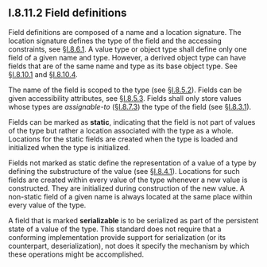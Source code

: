 ## I.8.11.2 Field definitions

Field definitions are composed of a name and a location signature. The location signature defines the type of the field and the accessing constraints, see §[I.8.6.1](i.8.6.1-signatures.md). A value type or object type shall define only one field of a given name and type. However, a derived object type can have fields that are of the same name and type as its base object type. See §[I.8.10.1](i.8.10.1-field-inheritance.md) and §[I.8.10.4](i.8.10.4-hiding-overriding-and-layout.md).

The name of the field is scoped to the type (see §[I.8.5.2](i.8.5.2-assemblies-and-scoping.md)). Fields can be given accessibility attributes, see §[I.8.5.3](i.8.5.3-visibility-accessibility-and-security.md). Fields shall only store values whose types are *assignable-to* (§[I.8.7.3](i.8.7.3-general-assignment-compatibility.md)) the type of the field (see §[I.8.3.1](i.8.3.1-assignment-compatible-locations.md)).

Fields can be marked as **static**, indicating that the field is not part of values of the type but rather a location associated with the type as a whole. Locations for the static fields are created when the type is loaded and initialized when the type is initialized.

Fields not marked as static define the representation of a value of a type by defining the substructure of the value (see §[I.8.4.1](i.8.4.1-fields-array-elements-and-values.md)). Locations for such fields are created within every value of the type whenever a new value is constructed. They are initialized during construction of the new value. A non-static field of a given name is always located at the same place within every value of the type.

A field that is marked **serializable** is to be serialized as part of the persistent state of a value of the type. This standard does not require that a conforming implementation provide support for serialization (or its counterpart, deserialization), not does it specify the mechanism by which these operations might be accomplished.

